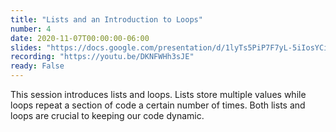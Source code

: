 ```yaml
---
title: "Lists and an Introduction to Loops"
number: 4
date: 2020-11-07T00:00:00-06:00
slides: "https://docs.google.com/presentation/d/1lyTs5PiP7F7yL-5iIosYCirKeW2qlAzrN5b0D69KLZ8/edit?usp=sharing"
recording: "https://youtu.be/DKNFWHh3sJE"
ready: False
---
```


This session introduces lists and loops. Lists store multiple values while loops repeat a section of code a certain number of times. Both lists and loops are crucial to keeping our code dynamic.